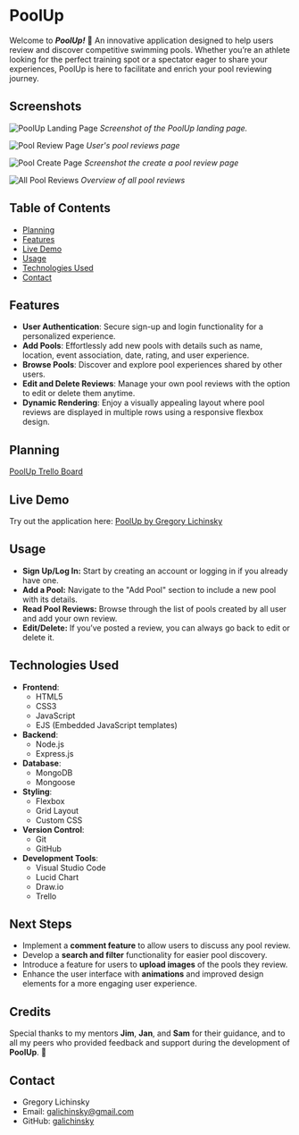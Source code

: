   # PoolUp
Welcome to ***PoolUp!*** 🌊 An innovative application designed to help users review and discover competitive swimming pools. Whether you’re an athlete looking for the perfect training spot or a spectator eager to share your experiences, PoolUp is here to facilitate and enrich your pool reviewing journey.

## Screenshots
![PoolUp Landing Page](https://images2.imgbox.com/f5/1e/lSbS0b5j_o.png)
*Screenshot of the PoolUp landing page.*

![Pool Review Page](https://images2.imgbox.com/7d/55/QLczZYfX_o.png)
*User's pool reviews page*

![Pool Create Page](https://thumbs2.imgbox.com/8d/28/r9MQGqql_t.png)
*Screenshot the create a pool review page*

![All Pool Reviews](https://thumbs2.imgbox.com/21/91/yj2MYvzg_t.png)
*Overview of all pool reviews*

## Table of Contents
- [Planning](#planning)
- [Features](#features)
- [Live Demo](#live-demo)
- [Usage](#usage)
- [Technologies Used](#technologies-used)
- [Contact](#contact)

## Features
- **User Authentication**: Secure sign-up and login functionality for a personalized experience.
- **Add Pools**: Effortlessly add new pools with details such as name, location, event association, date, rating, and user experience.
- **Browse Pools**: Discover and explore pool experiences shared by other users.
- **Edit and Delete Reviews**: Manage your own pool reviews with the option to edit or delete them anytime.
- **Dynamic Rendering**: Enjoy a visually appealing layout where pool reviews are displayed in multiple rows using a responsive flexbox design.

## Planning
[PoolUp Trello Board](https://trello.com/b/6dP1H0e2/poolup)

## Live Demo
Try out the application here: [PoolUp by Gregory Lichinsky](https://poolup-00a9691ded07.herokuapp.com/)

## Usage
* **Sign Up/Log In:** Start by creating an account or logging in if you already have one.
* **Add a Pool:** Navigate to the "Add Pool" section to include a new pool with its details.
* **Read Pool Reviews:** Browse through the list of pools created by all user and add your own review.
* **Edit/Delete:** If you’ve posted a review, you can always go back to edit or delete it.

## Technologies Used
- **Frontend**: 
  - HTML5 
  - CSS3
  - JavaScript 
  - EJS (Embedded JavaScript templates)
- **Backend**: 
  - Node.js 
  - Express.js
- **Database**: 
  - MongoDB 
  - Mongoose
- **Styling**: 
  - Flexbox 
  - Grid Layout 
  - Custom CSS
- **Version Control**: 
  - Git 
  - GitHub
- **Development Tools**: 
  - Visual Studio Code
  - Lucid Chart
  - Draw.io
  - Trello

## Next Steps
- Implement a **comment feature** to allow users to discuss any pool review.
- Develop a **search and filter** functionality for easier pool discovery.
- Introduce a feature for users to **upload images** of the pools they review.
- Enhance the user interface with **animations** and improved design elements for a more engaging user experience.

## Credits
  Special thanks to my mentors **Jim**, **Jan**, and **Sam** for their guidance, and to all my peers who provided feedback and support during the development of **PoolUp**. 🙌

## Contact
- Gregory Lichinsky
- Email: galichinsky@gmail.com
- GitHub: [galichinsky](https://github.com/galichinsky)